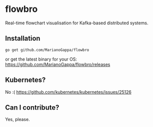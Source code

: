 # flowbro
Real-time flowchart visualisation for Kafka-based distributed systems.

## Installation

```
go get github.com/MarianoGappa/flowbro
```

or get the latest binary for your OS: https://github.com/MarianoGappa/flowbro/releases

## Kubernetes?
No :( https://github.com/kubernetes/kubernetes/issues/25126

## Can I contribute?
Yes, please.

